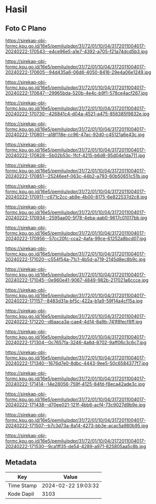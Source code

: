 # Hasil

## Foto C Plano

https://sirekap-obj-formc.kpu.go.id/16e5/pemilu/pdpr/31/72/01/10/04/3172011004017-20240222-170543--e4ce96e5-a1e7-4392-a705-f21a74dcd5b3.jpg

https://sirekap-obj-formc.kpu.go.id/16e5/pemilu/pdpr/31/72/01/10/04/3172011004017-20240222-170605--94d435a6-06d6-4050-8416-29e4a06e1249.jpg

https://sirekap-obj-formc.kpu.go.id/16e5/pemilu/pdpr/31/72/01/10/04/3172011004017-20240222-170647--29965bda-520b-4e4c-b9f1-578ce4acf267.jpg

https://sirekap-obj-formc.kpu.go.id/16e5/pemilu/pdpr/31/72/01/10/04/3172011004017-20240222-170730--426841c4-d04a-4521-a475-856385f9832e.jpg

https://sirekap-obj-formc.kpu.go.id/16e5/pemilu/pdpr/31/72/01/10/04/3172011004017-20240222-170801--a18f118e-cc96-47ac-92d0-c45121a6e43c.jpg

https://sirekap-obj-formc.kpu.go.id/16e5/pemilu/pdpr/31/72/01/10/04/3172011004017-20240222-170828--5b02b53c-1fcf-4215-b6d8-95d04e1da711.jpg

https://sirekap-obj-formc.kpu.go.id/16e5/pemilu/pdpr/31/72/01/10/04/3172011004017-20240222-170851--25246eef-063c-44b2-a793-60b50651c51b.jpg

https://sirekap-obj-formc.kpu.go.id/16e5/pemilu/pdpr/31/72/01/10/04/3172011004017-20240222-170911--c671c2cc-ab9e-4b00-8175-6e822537d2c8.jpg

https://sirekap-obj-formc.kpu.go.id/16e5/pemilu/pdpr/31/72/01/10/04/3172011004017-20240222-170934--2595aa00-5f78-4eba-aab0-9617c01017bb.jpg

https://sirekap-obj-formc.kpu.go.id/16e5/pemilu/pdpr/31/72/01/10/04/3172011004017-20240222-170956--57cc20fc-cca2-4afa-99ce-61252a8bcd07.jpg

https://sirekap-obj-formc.kpu.go.id/16e5/pemilu/pdpr/31/72/01/10/04/3172011004017-20240222-171020--c554f54a-71c1-4b5d-a719-2145d8ec8b9c.jpg

https://sirekap-obj-formc.kpu.go.id/16e5/pemilu/pdpr/31/72/01/10/04/3172011004017-20240222-171045--0e960e41-9067-4849-982b-217021a6ccce.jpg

https://sirekap-obj-formc.kpu.go.id/16e5/pemilu/pdpr/31/72/01/10/04/3172011004017-20240222-171157--8483d31a-bf5c-422a-b1a9-59f14a4cf15a.jpg

https://sirekap-obj-formc.kpu.go.id/16e5/pemilu/pdpr/31/72/01/10/04/3172011004017-20240222-171220--d6aaca3a-cae4-4d14-8a9b-741f8fecf8ff.jpg

https://sirekap-obj-formc.kpu.go.id/16e5/pemilu/pdpr/31/72/01/10/04/3172011004017-20240222-171304--0c7657fa-3246-4a6d-8702-9aff06c3c6c7.jpg

https://sirekap-obj-formc.kpu.go.id/16e5/pemilu/pdpr/31/72/01/10/04/3172011004017-20240222-171340--1676d7e0-8dbc-4443-9ee5-50c6584377f7.jpg

https://sirekap-obj-formc.kpu.go.id/16e5/pemilu/pdpr/31/72/01/10/04/3172011004017-20240222-171414--14e28056-759f-4125-84fd-f8eca42ade3c.jpg

https://sirekap-obj-formc.kpu.go.id/16e5/pemilu/pdpr/31/72/01/10/04/3172011004017-20240222-171438--d70ee021-121f-4bb6-acf4-73c9027d9b9e.jpg

https://sirekap-obj-formc.kpu.go.id/16e5/pemilu/pdpr/31/72/01/10/04/3172011004017-20240222-171507--b7c3d73a-8a14-4273-bb3e-acac5a980b95.jpg

https://sirekap-obj-formc.kpu.go.id/16e5/pemilu/pdpr/31/72/01/10/04/3172011004017-20240222-171530--9ca1ff35-de54-4289-a971-825805aa5c8b.jpg


## Metadata

| Key        | Value               |
| ---------- | ------------------- |
| Time Stamp | 2024-02-22 19:03:32 |
| Kode Dapil | 3103                |



